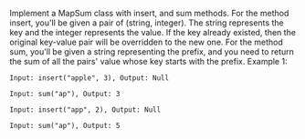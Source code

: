 Implement a MapSum class with insert, and sum methods.
For the method insert, you'll be given a pair of (string, integer). The string represents the key and the integer represents the value. If the key already existed, then the original key-value pair will be overridden to the new one.
For the method sum, you'll be given a string representing the prefix, and you need to return the sum of all the pairs' value whose key starts with the prefix.
Example 1:
```
Input: insert("apple", 3), Output: Null

Input: sum("ap"), Output: 3

Input: insert("app", 2), Output: Null

Input: sum("ap"), Output: 5
```